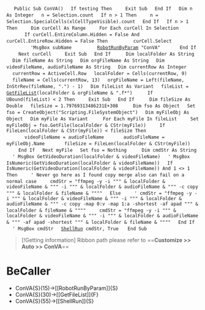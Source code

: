 &nbsp;&nbsp;&nbsp;&nbsp;
`Public Sub ConVA()`
&nbsp;&nbsp;&nbsp;&nbsp;`If testing Then`
&nbsp;&nbsp;&nbsp;&nbsp;&nbsp;&nbsp;&nbsp;&nbsp;`Exit Sub`
&nbsp;&nbsp;&nbsp;&nbsp;`End If`
&nbsp;&nbsp;&nbsp;&nbsp;`Dim n As Integer`
&nbsp;&nbsp;&nbsp;&nbsp;`n = Selection.count`
&nbsp;&nbsp;&nbsp;&nbsp;`If n > 1 Then`
&nbsp;&nbsp;&nbsp;&nbsp;&nbsp;&nbsp;&nbsp;&nbsp;`n = Selection.SpecialCells(xlCellTypeVisible).count`
&nbsp;&nbsp;&nbsp;&nbsp;`End If`
&nbsp;&nbsp;&nbsp;&nbsp;`If n > 1 Then`
&nbsp;&nbsp;&nbsp;&nbsp;&nbsp;&nbsp;&nbsp;&nbsp;`Dim curCell As Range`
&nbsp;&nbsp;&nbsp;&nbsp;&nbsp;&nbsp;&nbsp;&nbsp;`For Each curCell In Selection`
&nbsp;&nbsp;&nbsp;&nbsp;&nbsp;&nbsp;&nbsp;&nbsp;&nbsp;&nbsp;&nbsp;&nbsp;`If curCell.EntireColumn.Hidden = False And curCell.EntireRow.Hidden = False Then`
&nbsp;&nbsp;&nbsp;&nbsp;&nbsp;&nbsp;&nbsp;&nbsp;&nbsp;&nbsp;&nbsp;&nbsp;&nbsp;&nbsp;&nbsp;&nbsp;`curCell.Select`
&nbsp;&nbsp;&nbsp;&nbsp;&nbsp;&nbsp;&nbsp;&nbsp;&nbsp;&nbsp;&nbsp;&nbsp;&nbsp;&nbsp;&nbsp;&nbsp;`'MsgBox subName`
&nbsp;&nbsp;&nbsp;&nbsp;&nbsp;&nbsp;&nbsp;&nbsp;&nbsp;&nbsp;&nbsp;&nbsp;&nbsp;&nbsp;&nbsp;&nbsp;[`RobotRunByParam`](RobotRunByParam)` "ConVA"`
&nbsp;&nbsp;&nbsp;&nbsp;&nbsp;&nbsp;&nbsp;&nbsp;&nbsp;&nbsp;&nbsp;&nbsp;`End If`
&nbsp;&nbsp;&nbsp;&nbsp;&nbsp;&nbsp;&nbsp;&nbsp;`Next curCell`
&nbsp;&nbsp;&nbsp;&nbsp;&nbsp;&nbsp;&nbsp;&nbsp;`Exit Sub`
&nbsp;&nbsp;&nbsp;&nbsp;`End If`
&nbsp;&nbsp;&nbsp;&nbsp;
&nbsp;&nbsp;&nbsp;&nbsp;`Dim localFolder As String`
&nbsp;&nbsp;&nbsp;&nbsp;`Dim fileName As String`
&nbsp;&nbsp;&nbsp;&nbsp;`Dim orgFileName As String`
&nbsp;&nbsp;&nbsp;&nbsp;`Dim videoFileName, audioFileName As String`
&nbsp;&nbsp;&nbsp;&nbsp;`Dim currentRow As Integer`
&nbsp;&nbsp;&nbsp;&nbsp;`currentRow = ActiveCell.Row`
&nbsp;&nbsp;&nbsp;&nbsp;`localFolder = Cells(currentRow, 9)`
&nbsp;&nbsp;&nbsp;&nbsp;`fileName = Cells(currentRow, 13)`
&nbsp;&nbsp;&nbsp;&nbsp;`orgFileName = Left(fileName, InStrRev(fileName, ".") - 1)`
&nbsp;&nbsp;&nbsp;&nbsp;`Dim fileList As Variant`
&nbsp;&nbsp;&nbsp;&nbsp;`fileList = `[`GetFileList`](GetFileList)`(localFolder & orgFileName & ".f*")`
&nbsp;&nbsp;&nbsp;&nbsp;
&nbsp;&nbsp;&nbsp;&nbsp;`If UBound(fileList) < 2 Then`
&nbsp;&nbsp;&nbsp;&nbsp;&nbsp;&nbsp;&nbsp;&nbsp;`Exit Sub`
&nbsp;&nbsp;&nbsp;&nbsp;`End If`
&nbsp;&nbsp;&nbsp;&nbsp;
&nbsp;&nbsp;&nbsp;&nbsp;`Dim fileSize As Double`
&nbsp;&nbsp;&nbsp;&nbsp;`fileSize = 1.79769313486231E+308`
&nbsp;&nbsp;&nbsp;&nbsp;
&nbsp;&nbsp;&nbsp;&nbsp;`Dim fso As Object`
&nbsp;&nbsp;&nbsp;&nbsp;`Set fso = CreateObject("Scripting.FileSystemObject")`
&nbsp;&nbsp;&nbsp;&nbsp;`Dim myFileObj As Object`
&nbsp;&nbsp;&nbsp;&nbsp;`Dim myFile As Variant`
&nbsp;&nbsp;&nbsp;&nbsp;
&nbsp;&nbsp;&nbsp;&nbsp;`For Each myFile In fileList`
&nbsp;&nbsp;&nbsp;&nbsp;&nbsp;&nbsp;&nbsp;&nbsp;`Set myFileObj = fso.GetFile(localFolder & CStr(myFile))`
&nbsp;&nbsp;&nbsp;&nbsp;&nbsp;&nbsp;&nbsp;&nbsp;`If FileLen(localFolder & CStr(myFile)) < fileSize Then`
&nbsp;&nbsp;&nbsp;&nbsp;&nbsp;&nbsp;&nbsp;&nbsp;&nbsp;&nbsp;&nbsp;&nbsp;`videoFileName = audioFileName`
&nbsp;&nbsp;&nbsp;&nbsp;&nbsp;&nbsp;&nbsp;&nbsp;&nbsp;&nbsp;&nbsp;&nbsp;`audioFileName = myFileObj.Name`
&nbsp;&nbsp;&nbsp;&nbsp;&nbsp;&nbsp;&nbsp;&nbsp;&nbsp;&nbsp;&nbsp;&nbsp;`fileSize = FileLen(localFolder & CStr(myFile))`
&nbsp;&nbsp;&nbsp;&nbsp;&nbsp;&nbsp;&nbsp;&nbsp;`End If`
&nbsp;&nbsp;&nbsp;&nbsp;`Next myFile`
&nbsp;&nbsp;&nbsp;&nbsp;`Set fso = Nothing`
&nbsp;&nbsp;&nbsp;&nbsp;
&nbsp;&nbsp;&nbsp;&nbsp;`Dim cmdStr As String`
&nbsp;&nbsp;&nbsp;&nbsp;`' MsgBox GetVideoDuration(localFolder & videoFileName)`
&nbsp;&nbsp;&nbsp;&nbsp;`' MsgBox IsNumeric(GetVideoDuration(localFolder & videoFileName))`
&nbsp;&nbsp;&nbsp;&nbsp;`If IsNumeric(GetVideoDuration(localFolder & videoFileName)) And 1 <> 1 Then`
&nbsp;&nbsp;&nbsp;&nbsp;&nbsp;&nbsp;&nbsp;&nbsp;`' Never go here as I found copy merge also can fail on a normal case`
&nbsp;&nbsp;&nbsp;&nbsp;&nbsp;&nbsp;&nbsp;&nbsp;`cmdStr = "ffmpeg -y -i """ & localFolder & videoFileName & """ -i """ & localFolder & audioFileName & """ -c copy """ & localFolder & fileName & """"`
&nbsp;&nbsp;&nbsp;&nbsp;`Else`
&nbsp;&nbsp;&nbsp;&nbsp;&nbsp;&nbsp;&nbsp;&nbsp;`' cmdStr = "ffmpeg -y -i """ & localFolder & videoFileName & """ -i """ & localFolder & audioFileName & """ -c copy -map 0:v -map 1:a -shortest -af apad """ & localFolder & fileName & """"`
&nbsp;&nbsp;&nbsp;&nbsp;&nbsp;&nbsp;&nbsp;&nbsp;`cmdStr = "ffmpeg -y -i """ & localFolder & videoFileName & """ -i """ & localFolder & audioFileName & """ -af apad -shortest """ & localFolder & fileName & """"`
&nbsp;&nbsp;&nbsp;&nbsp;`End If`
&nbsp;&nbsp;&nbsp;&nbsp;`' MsgBox cmdStr`
&nbsp;&nbsp;&nbsp;&nbsp;[`ShellRun`](ShellRun)` cmdStr, True`
&nbsp;&nbsp;&nbsp;&nbsp;
`End Sub`


> [!Getting information]
> Ribbon path please refer to ==**Customize >> Auto >> ConVA**==


# BeCaller
- ConVA{S}(15)->[[RobotRunByParam]]{S}
- ConVA{S}(30)->[[GetFileList]]{F}
- ConVA{S}(55)->[[ShellRun]]{S}


